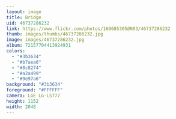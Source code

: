 ```yaml
---
layout: image
title: Bridge
uid: 46737286232
link: https://www.flickr.com/photos/160685305@N03/46737286232
thumb: images/thumbs/46737286232.jpg
image: images/46737286232.jpg
album: 72157704413924931
colors: 
  - "#3b3634"
  - "#b7aea6"
  - "#8c8274"
  - "#a2a499"
  - "#9e97a6"
background: "#3b3634"
foreground: "#FFFFFF"
camera: LGE LG-LS777
height: 1152
width: 2048
---
```


